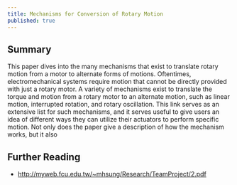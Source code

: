 ```yaml
---
title: Mechanisms for Conversion of Rotary Motion
published: true
---
```

## Summary
This paper dives into the many mechanisms that exist to translate rotary motion from a motor to alternate forms of motions. Oftentimes, electromechanical systems require motion that cannot be directly provided with just a rotary motor. A variety of mechanisms exist to translate the torque and motion from a rotary motor to an alternate motion, such as linear motion, interrupted rotation, and rotary oscillation. This link serves as an extensive list for such mechanisms, and it serves useful to give users an idea of different ways they can utilize their actuators to perform specific motion. Not only does the paper give a description of how the mechanism works, but it also

## Further Reading
- http://myweb.fcu.edu.tw/~mhsung/Research/TeamProject/2.pdf
